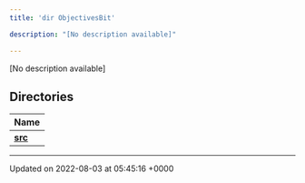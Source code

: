 ```yaml
---
title: 'dir ObjectivesBit'

description: "[No description available]"

---
```







[No description available]

## Directories

| Name           |
| -------------- |
| **[src](/documentation/code/colliderbit/files/dir_dfcc8bb7e7670847eb82b8b79d6e34db/#dir-src)**  |






-------------------------------

Updated on 2022-08-03 at 05:45:16 +0000
